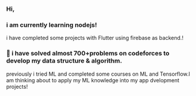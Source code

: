 ### Hi,
### i am currently learning nodejs!
i have completed some projects with Flutter using firebase as backend.!

### 🧠 i have solved almost 700+problems on codeforces to develop my data structure & algorithm.
previously i tried ML and completed some courses on ML and Tensorflow.I am  thinking about to apply my ML knowledge into my app dvelopment projects!
